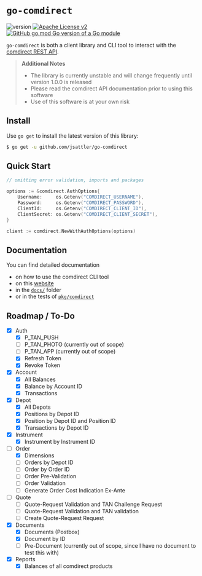 `go-comdirect`
===
![version](https://img.shields.io/github/v/release/jsattler/go-comdirect?include_prereleases)
[![Apache License v2](https://img.shields.io/github/license/jsattler/go-comdirect)](http://www.apache.org/licenses/)
[![GitHub go.mod Go version of a Go module](https://img.shields.io/github/go-mod/go-version/jsattler/go-comdirect)](https://github.com/jsattler/go-comdirect)

`go-comdirect` is both a client library and CLI tool to interact with
the [comdirect REST API](https://www.comdirect.de/cms/kontakt-zugaenge-api.html).

> **Additional Notes**
> * The library is currently unstable and will change frequently until version 1.0.0 is released
> * Please read the comdirect API documentation prior to using this software
> * Use of this software is at your own risk

Install
---
Use `go get` to install the latest version of this library:
```bash
$ go get -u github.com/jsattler/go-comdirect
```

Quick Start
---
```go
// omitting error validation, imports and packages

options := &comdirect.AuthOptions{
    Username:     os.Getenv("COMDIRECT_USERNAME"),
    Password:     os.Getenv("COMDIRECT_PASSWORD"),
    ClientId:     os.Getenv("COMDIRECT_CLIENT_ID"),
    ClientSecret: os.Getenv("COMDIRECT_CLIENT_SECRET"),
}

client := comdirect.NewWithAuthOptions(options)
```

Documentation
---
You can find detailed documentation
* on how to use the comdirect CLI tool
* on this [website](https://jsattler.github.io/go-comdirect/#/)
* in the [`docs/`](docs/getting-started.md) folder
* or in the tests of [`pkg/comdirect`](pkg/comdirect)

Roadmap / To-Do
---

* [x] Auth
  * [x] P_TAN_PUSH
  * [ ] P_TAN_PHOTO (currently out of scope)
  * [ ] P_TAN_APP (currently out of scope)
  * [x] Refresh Token
  * [x] Revoke Token
* [x] Account
  * [x] All Balances
  * [x] Balance by Account ID
  * [x] Transactions
* [x] Depot
  * [x] All Depots
  * [x] Positions by Depot ID
  * [x] Position by Depot ID and Position ID
  * [x] Transactions by Depot ID
* [x] Instrument
  * [x] Instrument by Instrument ID
* [ ] Order
  * [x] Dimensions
  * [ ] Orders by Depot ID
  * [ ] Order by Order ID
  * [ ] Order Pre-Validation
  * [ ] Order Validation
  * [ ] Generate Order Cost Indication Ex-Ante
* [ ] Quote
  * [ ] Quote-Request Validation and TAN Challenge Request
  * [ ] Quote-Request Validation and TAN validation
  * [ ] Create Quote-Request Request
* [x] Documents
  * [x] Documents (Postbox)
  * [x] Document by ID
  * [ ] Pre-Document (currently out of scope, since I have no document to test this with)
* [x] Reports
  * [x] Balances of all comdirect products
